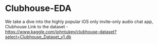 # Clubhouse-EDA
We take a dive into the highly popular iOS only invite-only audio chat app, Clubhouse
Link to the dataset - https://www.kaggle.com/johntukey/clubhouse-dataset?select=Clubhouse_Dataset_v1.db

